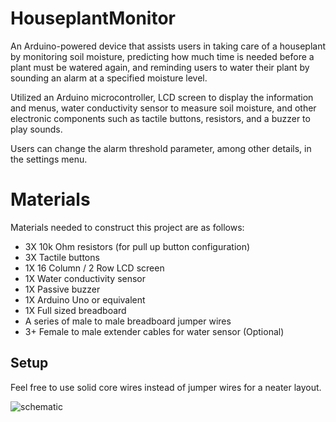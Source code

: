# HouseplantMonitor
An Arduino-powered device that assists users in taking care of a houseplant by monitoring soil moisture, predicting how much time is needed
before a plant must be watered again, and reminding users to water their plant by sounding an alarm at a specified moisture level.

Utilized an Arduino microcontroller, LCD screen to display the information and menus, water conductivity sensor to measure soil
moisture, and other electronic components such as tactile buttons, resistors, and a buzzer to play sounds.

Users can change the alarm threshold parameter, among other details, in the settings menu.

# Materials
Materials needed to construct this project are as follows:

* 3X 10k Ohm resistors (for pull up button configuration)
* 3X Tactile buttons
* 1X 16 Column / 2 Row LCD screen
* 1X Water conductivity sensor
* 1X Passive buzzer
* 1X Arduino Uno or equivalent
* 1X Full sized breadboard
* A series of male to male breadboard jumper wires
* 3+ Female to male extender cables for water sensor (Optional)

## Setup

Feel free to use solid core wires instead of jumper wires for a neater layout.

![schematic](https://i.imgur.com/gXaHqwg.png)
